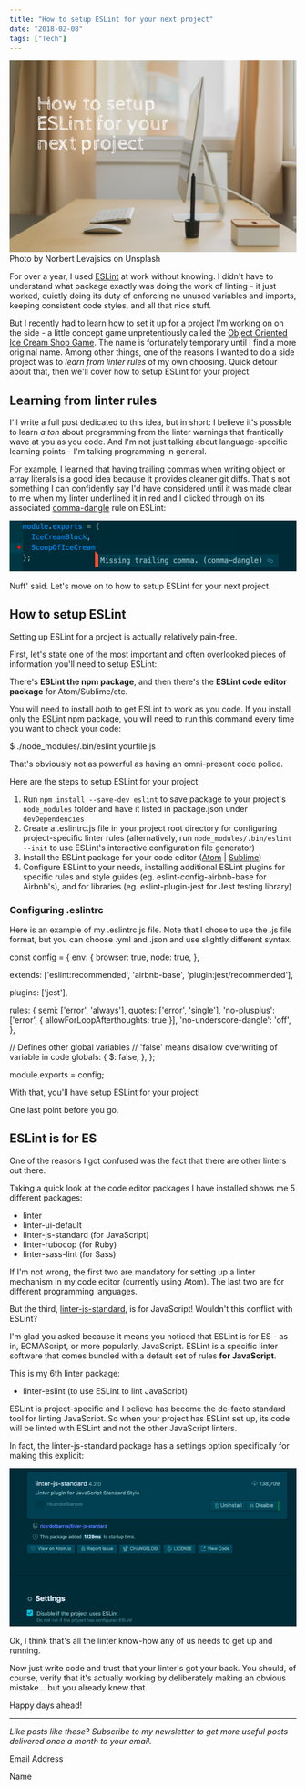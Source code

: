 ```yaml
---
title: "How to setup ESLint for your next project"
date: "2018-02-08"
tags: ["Tech"]
---
```


![how to setup ESLint for your next project nickang blog banner](images/BSP-how-to-setup-ESLint-for-your-next-project.png) Photo by Norbert Levajsics on Unsplash

For over a year, I used [ESLint](https://eslint.org/) at work without knowing. I didn't have to understand what package exactly was doing the work of linting - it just worked, quietly doing its duty of enforcing no unused variables and imports, keeping consistent code styles, and all that nice stuff.

But I recently had to learn how to set it up for a project I'm working on on the side - a little concept game unpretentiously called the [Object Oriented Ice Cream Shop Game](https://github.com/nickangtc/object-oriented-ice-cream-shop-game). The name is fortunately temporary until I find a more original name. Among other things, one of the reasons I wanted to do a side project was to _learn from linter rules_ of my own choosing. Quick detour about that, then we'll cover how to setup ESLint for your project.

## Learning from linter rules

I'll write a full post dedicated to this idea, but in short: I believe it's possible to learn _a ton_ about programming from the linter warnings that frantically wave at you as you code. And I'm not just talking about language-specific learning points - I'm talking programming in general.

For example, I learned that having trailing commas when writing object or array literals is a good idea because it provides cleaner git diffs. That's not something I can confidently say I'd have considered until it was made clear to me when my linter underlined it in red and I clicked through on its associated [comma-dangle](https://eslint.org/docs/rules/comma-dangle) rule on ESLint:

![comma dangle eslint linter warning](images/comma-dangle-eslint.png)

Nuff' said. Let's move on to how to setup ESLint for your next project.

## How to setup ESLint

Setting up ESLint for a project is actually relatively pain-free.

First, let's state one of the most important and often overlooked pieces of information you'll need to setup ESLint:

There's **ESLint the npm package**, and then there's the **ESLint code editor package** for Atom/Sublime/etc.

You will need to install _both_ to get ESLint to work as you code. If you install only the ESLint npm package, you will need to run this command every time you want to check your code:

$ ./node\_modules/.bin/eslint yourfile.js

That's obviously not as powerful as having an omni-present code police.

Here are the steps to setup ESLint for your project:

1. Run `npm install --save-dev eslint` to save package to your project's `node_modules` folder and have it listed in package.json under `devDependencies`
2. Create a .eslintrc.js file in your project root directory for configuring project-specific linter rules (alternatively, run `node_modules/.bin/eslint --init` to use ESLint's interactive configuration file generator)
3. Install the ESLint package for your code editor ([Atom](https://atom.io/packages/linter-eslint) | [Sublime](https://github.com/SublimeLinter/SublimeLinter-eslint))
4. Configure ESLint to your needs, installing additional ESLint plugins for specific rules and style guides (eg. eslint-config-airbnb-base for Airbnb's), and for libraries (eg. eslint-plugin-jest for Jest testing library)

### Configuring .eslintrc

Here is an example of my .eslintrc.js file. Note that I chose to use the .js file format, but you can choose .yml and .json and use slightly different syntax.

const config = {
  env: {
    browser: true,
    node: true,
  },

  extends: \['eslint:recommended', 'airbnb-base', 'plugin:jest/recommended'\],

  plugins: \['jest'\],

  rules: {
    semi: \['error', 'always'\],
    quotes: \['error', 'single'\],
    'no-plusplus': \['error', { allowForLoopAfterthoughts: true }\],
    'no-underscore-dangle': 'off',
  },

  // Defines other global variables
  // 'false' means disallow overwriting of variable in code
  globals: {
    $: false,
  },
};

module.exports = config;

With that, you'll have setup ESLint for your project!

One last point before you go.

## ESLint is for ES

One of the reasons I got confused was the fact that there are other linters out there.

Taking a quick look at the code editor packages I have installed shows me 5 different packages:

- linter
- linter-ui-default
- linter-js-standard (for JavaScript)
- linter-rubocop (for Ruby)
- linter-sass-lint (for Sass)

If I'm not wrong, the first two are mandatory for setting up a linter mechanism in my code editor (currently using Atom). The last two are for different programming languages.

But the third, [linter-js-standard](https://atom.io/packages/linter-js-standard), is for JavaScript! Wouldn't this conflict with ESLint?

I'm glad you asked because it means you noticed that ESLint is for ES - as in, ECMAScript, or more popularly, JavaScript. ESLint is a specific linter software that comes bundled with a default set of rules **for JavaScript**.

This is my 6th linter package:

- linter-eslint (to use ESLint to lint JavaScript)

ESLint is project-specific and I believe has become the de-facto standard tool for linting JavaScript. So when your project has ESLint set up, its code will be linted with ESLint and not the other JavaScript linters.

In fact, the linter-js-standard package has a settings option specifically for making this explicit:

![linter js standard setup ESLint](images/linter-js-standard.png)

Ok, I think that's all the linter know-how any of us needs to get up and running.

Now just write code and trust that your linter's got your back. You should, of course, verify that it's actually working by deliberately making an obvious mistake... but you already knew that.

Happy days ahead!

* * *

_Like posts like these? Subscribe to my newsletter to get more useful posts delivered once a month to your email._

Email Address 

Name

